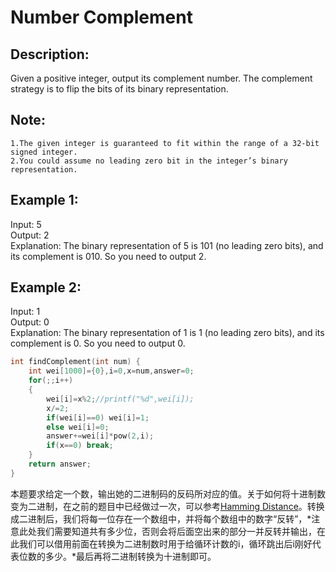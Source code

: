 Number Complement
================
Description:
------------------
Given a positive integer, output its complement number. The complement strategy is to flip the bits of its binary representation.  

Note:
-----

    1.The given integer is guaranteed to fit within the range of a 32-bit signed integer.
    2.You could assume no leading zero bit in the integer’s binary representation.

Example 1:
--------------
Input: 5<br>
Output: 2<br>
Explanation: The binary representation of 5 is 101 (no leading zero bits), and its complement is 010. So you need to output 2.<br>

Example 2:
-------------
Input: 1<br>
Output: 0<br>
Explanation: The binary representation of 1 is 1 (no leading zero bits), and its complement is 0. So you need to output 0.<br>


```c
int findComplement(int num) {
    int wei[1000]={0},i=0,x=num,answer=0;
    for(;;i++)
    {
        wei[i]=x%2;//printf("%d",wei[i]);
        x/=2;
        if(wei[i]==0) wei[i]=1;
        else wei[i]=0;
        answer+=wei[i]*pow(2,i);
        if(x==0) break;
    }
    return answer;
}
```
本题要求给定一个数，输出她的二进制码的反码所对应的值。关于如何将十进制数变为二进制，在之前的题目中已经做过一次，可以参考[Hamming Distance](https://github.com/chenfeng123456/leetcode/blob/note1/Hamming%20Distance.mkd)。转换成二进制后，我们将每一位存在一个数组中，并将每个数组中的数字“反转”，*注意此处我们需要知道共有多少位，否则会将后面空出来的部分一并反转并输出，在此我们可以借用前面在转换为二进制数时用于给循环计数的i，循环跳出后i刚好代表位数的多少。*最后再将二进制转换为十进制即可。
